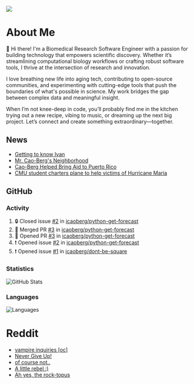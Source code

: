 ![](https://komarev.com/ghpvc/?username=icaoberg)

# About Me
👋 Hi there! I'm a Biomedical Research Software Engineer with a passion for building technology that empowers scientific discovery. Whether it’s streamlining computational biology workflows or crafting robust software tools, I thrive at the intersection of research and innovation.

I love breathing new life into aging tech, contributing to open-source communities, and experimenting with cutting-edge tools that push the boundaries of what's possible in science. My work bridges the gap between complex data and meaningful insight.

When I’m not knee-deep in code, you’ll probably find me in the kitchen trying out a new recipe, vibing to music, or dreaming up the next big project. Let’s connect and create something extraordinary—together.

## News
* [Getting to know Ivan](https://www.psc.edu/ivan-inside-psc-spotlight-2/)
* [Mr. Cao-Berg's Neighborhood](https://www.cmu.edu/engage/about-us/news/alumni/profile-cao-berg.html)
* [Cao-Berg Helped Bring Aid to Puerto Rico](https://www.cmu.edu/piper/news/archives/2018/february/ivan-cao-berg.html)
* [CMU student charters plane to help victims of Hurricane Maria](http://thetartan.org/2017/10/30/news/puerto-rico-aid)

## GitHub
### Activity
<!--START_SECTION:activity-->
1. 🔒 Closed issue [#2](https://github.com/icaoberg/python-get-forecast/issues/2) in [icaoberg/python-get-forecast](https://github.com/icaoberg/python-get-forecast)
2. 🎉 Merged PR [#3](https://github.com/icaoberg/python-get-forecast/pull/3) in [icaoberg/python-get-forecast](https://github.com/icaoberg/python-get-forecast)
3. 💪 Opened PR [#3](https://github.com/icaoberg/python-get-forecast/pull/3) in [icaoberg/python-get-forecast](https://github.com/icaoberg/python-get-forecast)
4. ❗ Opened issue [#2](https://github.com/icaoberg/python-get-forecast/issues/2) in [icaoberg/python-get-forecast](https://github.com/icaoberg/python-get-forecast)
5. ❗ Opened issue [#1](https://github.com/icaoberg/dont-be-square/issues/1) in [icaoberg/dont-be-square](https://github.com/icaoberg/dont-be-square)
<!--END_SECTION:activity-->

### Statistics
![GitHub Stats](https://github-readme-stats.vercel.app/api?username=icaoberg&count_private=true&show_icons=true)

### Languages
![Languages](https://github-readme-stats.vercel.app/api/top-langs/?username=icaoberg&show_icons=true&langs_count=10&hide=HTML,C,CSS,M)

# Reddit
<!-- BLOG-POST-LIST:START -->
- [vampire inquiries [oc]](https://www.reddit.com/r/u_icaoberg/comments/1705gy9/vampire_inquiries_oc/)
- [Never Give Up!](https://www.reddit.com/r/u_icaoberg/comments/13mcab5/never_give_up/)
- [of course not..](https://www.reddit.com/r/u_icaoberg/comments/13mc9h5/of_course_not/)
- [A little rebel :&rpar;](https://www.reddit.com/r/u_icaoberg/comments/13mc6yc/a_little_rebel/)
- [Ah yes, the rock-topus](https://www.reddit.com/r/u_icaoberg/comments/13mc4xk/ah_yes_the_rocktopus/)
<!-- BLOG-POST-LIST:END -->
